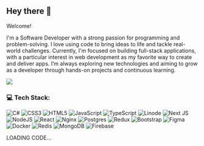 ## Hey there 👋

Welcome!

I'm a Software Developer with a strong passion for programming and problem-solving. I love using code to bring ideas to life and tackle real-world challenges. Currently, I'm focused on building full-stack applications, with a particular interest in web development as my favorite way to create and deliver apps. I’m always exploring new technologies and aiming to grow as a developer through hands-on projects and continuous learning.

![](https://komarev.com/ghpvc/?username=snoxlax&style=flat-square&color=blueviolet&base=127&style=flat)

### 💻 Tech Stack:
![C#](https://img.shields.io/badge/c%23-%23239120.svg?style=flat&logo=csharp&logoColor=white) ![CSS3](https://img.shields.io/badge/css3-%231572B6.svg?style=flat&logo=css3&logoColor=white) ![HTML5](https://img.shields.io/badge/html5-%23E34F26.svg?style=flat&logo=html5&logoColor=white) ![JavaScript](https://img.shields.io/badge/javascript-%23323330.svg?style=flat&logo=javascript&logoColor=%23F7DF1E) ![TypeScript](https://img.shields.io/badge/typescript-%23007ACC.svg?style=flat&logo=typescript&logoColor=white) ![Linode](https://img.shields.io/badge/linode-00A95C?style=flat&logo=linode&logoColor=white) ![Next JS](https://img.shields.io/badge/Next-black?style=flat&logo=next.js&logoColor=white) ![NodeJS](https://img.shields.io/badge/node.js-6DA55F?style=flat&logo=node.js&logoColor=white) ![React](https://img.shields.io/badge/react-%2320232a.svg?style=flat&logo=react&logoColor=%2361DAFB) ![Nginx](https://img.shields.io/badge/nginx-%23009639.svg?style=flat&logo=nginx&logoColor=white) ![Postgres](https://img.shields.io/badge/postgres-%23316192.svg?style=flat&logo=postgresql&logoColor=white) ![Redux](https://img.shields.io/badge/redux-%23593d88.svg?style=flat&logo=redux&logoColor=white) ![Bootstrap](https://img.shields.io/badge/bootstrap-%238511FA.svg?style=flat&logo=bootstrap&logoColor=white) ![Figma](https://img.shields.io/badge/figma-%23F24E1E.svg?style=flat&logo=figma&logoColor=white) ![Docker](https://img.shields.io/badge/docker-%230db7ed.svg?style=flat&logo=docker&logoColor=white) ![Redis](https://img.shields.io/badge/redis-%23DD0031.svg?style=flat&logo=redis&logoColor=white) ![MongoDB](https://img.shields.io/badge/MongoDB-%234ea94b.svg?style=flat&logo=mongodb&logoColor=white) ![Firebase](https://img.shields.io/badge/firebase-%23039BE5.svg?style=flat&logo=firebase)

LOADING CODE...
